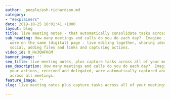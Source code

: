 ```yaml
---
author: _people/ash-richardson.md
category:
- "#explainers"
date: 2019-10-25 16:01:41 +1000
layout: blog
title: live meeting notes - that automatically consolidate tasks across all meetings
sub_heading: How many meetings and calls do you do each day?  Imagine if all participants
  were on the same (digital) page - live editing together, sharing ideas within structured
  social, adding files and links and capturing actions.
video_id: O_He3QWFKGM
banner_image: ''
seo_title: live meeting notes, plus capture tasks across all of your meetings
seo_description: How many meetings and calls do you do each day?  Imagine if all of
  your actions, received and delegated, were automatically captured and organized
  across all meetings.
feature_image: ''
slug: live meeting notes plus capture tasks across all of your meetings

---
```

